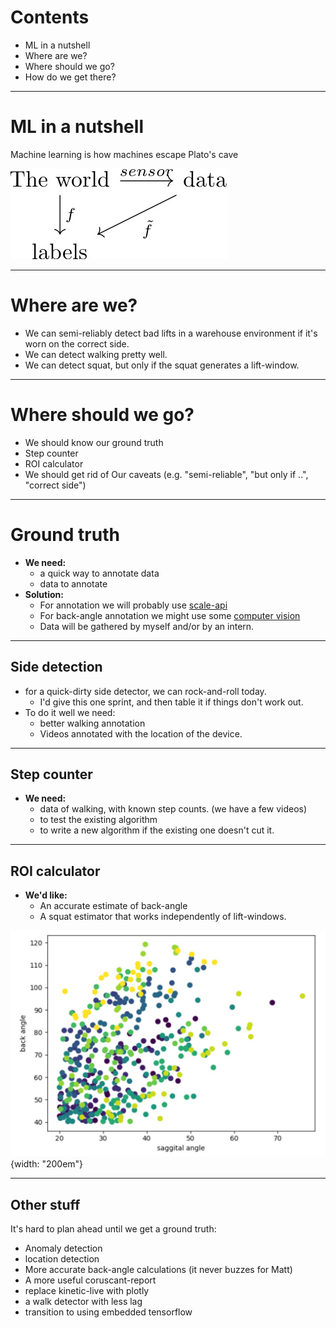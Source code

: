 # Contents
- ML in a nutshell
- Where are we?
- Where should we go?
- How do we get there?
---
# ML in a nutshell
Machine learning is how machines escape Plato's cave

![cd](assets/datascience_cd.jpg)

---
# Where are we?
 - We can semi-reliably detect bad lifts in a warehouse environment if it's worn on the correct side.
 - We can detect walking pretty well.
 - We can detect squat, but only if the squat generates a lift-window.

---
# Where should we go?
- We should know our ground truth
- Step counter
- ROI calculator
- We should get rid of Our caveats (e.g. "semi-reliable", "but only if ..", "correct side")
---

# Ground truth
- **We need:**
  - a quick way to annotate data
  - data to annotate
- **Solution:**
  - For annotation we will probably use [scale-api](https://www.scaleapi.com/)
  - For back-angle annotation we might use some [computer vision](https://www.youtube.com/watch?v=tKfkGttx0qs)
  - Data will be gathered by myself and/or by an intern.

---
## Side detection
- for a quick-dirty side detector, we can rock-and-roll today.
  - I'd give this one sprint, and then table it if things don't work out.
- To do it well we need:
  - better walking annotation
  - Videos annotated with the location of the device.

---
## Step counter
- **We need:**
  - data of walking, with known step counts. (we have a few videos)
  - to test the existing algorithm
  - to write a new algorithm if the existing one doesn't cut it.

---
## ROI calculator
- **We'd like:**
  - An accurate estimate of back-angle
  - A squat estimator that works independently of lift-windows.

![sag vs back](assets/sag_vs_back.jpg){width: "200em"}

---
## Other stuff
It's hard to plan ahead until we get a ground truth:
- Anomaly detection
- location detection
- More accurate back-angle calculations (it never buzzes for Matt)
- A more useful coruscant-report
- replace kinetic-live with plotly
- a walk detector with less lag
- transition to using embedded tensorflow
